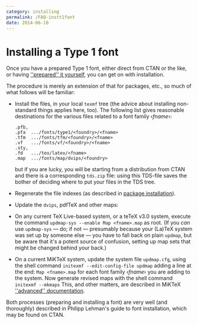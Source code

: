 ```yaml
---
category: installing
permalink: /FAQ-instt1font
date: 2014-06-10
---
```


# Installing a Type&nbsp;1 font

Once you have a prepared Type&nbsp;1 font, either direct from CTAN
or the like, or having [''prepared'' it yourself](/FAQ-prept1font),
you can get on with installation.

The procedure is merely an extension of that for packages, etc., so
much of what follows will be familiar:
  

-  Install the files, in your local `texmf` tree (the advice
    about installing non-standard things applies here, too).  The
    following list gives reasonable destinations for the various files
    related to a font family &lsaquo;_fname_&rsaquo;:
    ```
    .pfb,
    .pfa  .../fonts/type1/<foundry>/<fname>
    .tfm  .../fonts/tfm/<foundry>/<fname>
    .vf   .../fonts/vf/<foundry>/<fname>
    .sty,
    .fd   .../tex/latex/<fname>
    .map  .../fonts/map/dvips/<foundry>
    ```
    but if you are lucky, you will be starting from a distribution from
    CTAN and there is a corresponding `tds.zip` file:
    using this TDS-file saves the bother of deciding where to put
    your files in the TDS tree.
-  Regenerate the file indexes (as described in
    [package installation](/FAQ-inst-wlcf)).
-  Update the `dvips`, pdfTeX and other maps:
  

  -  On any current TeX&nbsp;Live-based system, or a teTeX v3.0
      system, execute the command
    ```
    updmap-sys --enable Map <fname>.map
    ```
      as root.  (If you _can_ use `updmap-sys`&nbsp;&mdash; do; if
      not&nbsp;&mdash; presumably because your (La)TeX system was set up by
      someone else&nbsp;&mdash; you have to fall back on plain `updmap`,
      but be aware that it's a potent source of confusion, setting up
      map sets that might be changed behind your back.)
  -  On a current MiKTeX system, update the system file
      `updmap.cfg`, using the shell command
    ```
    initexmf --edit-config-file updmap
    ```
      adding a line at the end:
    ```
    Map <fname>.map
    ```
      for each font family &lsaquo;_fname_&rsaquo; you are adding to the system.
      Now generate revised maps with the shell command
    ```
    initexmf --mkmaps
    ```
      This, and other matters, are described in MiKTeX 
      [''advanced'' documentation](http://docs.miktex.org/manual/advanced.html).

Both processes (preparing and installing a font) are very well (and
thoroughly) described in Philipp Lehman's guide to font installation,
which may be found on CTAN.

